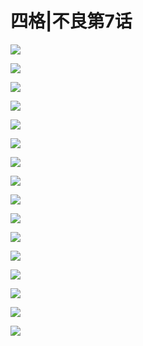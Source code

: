# 四格|不良第7话


![](/images/不良1-11四格/7/1.jpg)

![](/images/不良1-11四格/7/2.jpg)

![](/images/不良1-11四格/7/3.jpg)

![](/images/不良1-11四格/7/4.jpg)

![](/images/不良1-11四格/7/5.jpg)

![](/images/不良1-11四格/7/6.jpg)

![](/images/不良1-11四格/7/7.jpg)

![](/images/不良1-11四格/7/8.jpg)

![](/images/不良1-11四格/7/9.jpg)

![](/images/不良1-11四格/7/10.jpg)

![](/images/不良1-11四格/7/11.jpg)

![](/images/不良1-11四格/7/12.jpg)

![](/images/不良1-11四格/7/13.jpg)

![](/images/不良1-11四格/7/14.jpg)

![](/images/不良1-11四格/7/封1.jpg)

![](/images/不良1-11四格/7/封2.jpg)



